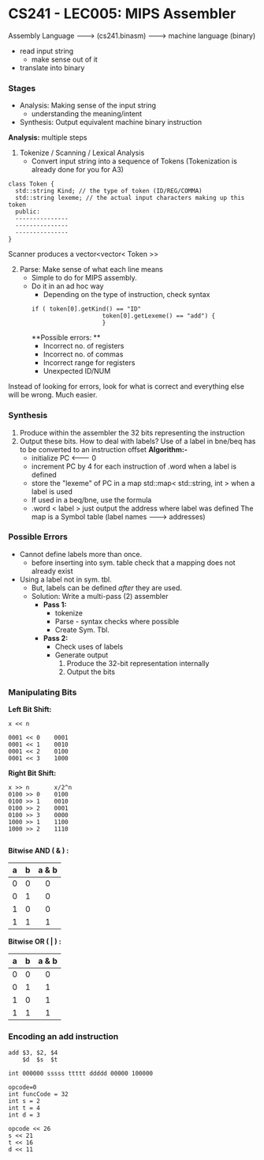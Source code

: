 # CS241 - LEC005: MIPS Assembler
Assembly Language ---> (cs241.binasm) ---> machine language (binary)

- read input string
  - make sense out of it
- translate into binary
### Stages
- Analysis: Making sense of the input string
  - understanding the meaning/intent
- Synthesis: Output equivalent machine binary instruction

**Analysis:** multiple steps
1. Tokenize / Scanning / Lexical Analysis
    - Convert input string into a sequence of Tokens (Tokenization is already done for you for A3)
  ```
class Token {
	std::string Kind; // the type of token (ID/REG/COMMA)
	std::string lexeme; // the actual input characters making up this token
	public:
	---------------
	---------------
	---------------
}
``` 
Scanner produces a vector<vector< Token >>

2. Parse: Make sense of what each line means
	- Simple to do for MIPS assembly.
	- Do it in an ad hoc way
	  - Depending on the type of instruction, check syntax
	  ```
	  if ( token[0].getKind() == "ID" 
						  token[0].getLexeme() == "add") {
						  }
	  ```
	  **Possible errors: **
	  - Incorrect no. of registers
	  - Incorrect no. of commas
	  - Incorrect range for registers
	  - Unexpected ID/NUM

Instead of looking for errors, look for what is correct and everything else will be wrong. Much easier.

### Synthesis
1. Produce within the assembler the 32 bits representing the instruction
2. Output these bits.
	How to deal with labels?
	Use of a label in bne/beq has to be converted to an instruction offset
	**Algorithm:-**
	- initialize PC <--- 0
	- increment PC by 4 for each instruction of .word when a label is defined
	- store the "lexeme" of PC in a map std::map< std::string, int > when a label is used
	- If used in a beq/bne, use the formula 
	- .word < label >
		just output the address where label was defined
		The map is a Symbol table (label names ---> addresses)

### Possible Errors
- Cannot define labels more than once.
  - before inserting into sym. table check that a mapping does not already exist
- Using a label not in sym. tbl.
  - But, labels can be defined *after* they are used.
  - Solution: Write a multi-pass (2) assembler
    - **Pass 1:** 
      - tokenize
      - Parse - syntax checks where possible
      - Create Sym. Tbl.
    - **Pass 2:**
      - Check uses of labels
      - Generate output
        1. Produce the 32-bit representation internally
        2. Output the bits

### Manipulating Bits
**Left Bit Shift:**
```
x << n

0001 << 0    0001
0001 << 1    0010
0001 << 2    0100
0001 << 3    1000

```

**Right Bit Shift:**
```
x >> n       x/2^n
0100 >> 0    0100
0100 >> 1    0010
0100 >> 2    0001
0100 >> 3    0000
1000 >> 1    1100
1000 >> 2    1110


```

**Bitwise AND ( & ) :**

| a | b | a & b |
| - | - | :---: |
| 0 | 0 |   0   |
| 0 | 1 |   0   |
| 1 | 0 |   0   |
| 1 | 1 |   1   |

**Bitwise OR ( | ) :**

| a | b | a & b |
| - | - | :---: |
| 0 | 0 |   0   |
| 0 | 1 |   1   |
| 1 | 0 |   1   |
| 1 | 1 |   1   |

### Encoding an add instruction
```
add $3, $2, $4
    $d  $s  $t

int 000000 sssss ttttt ddddd 00000 100000

opcode=0
int funcCode = 32
int s = 2
int t = 4
int d = 3

opcode << 26
s << 21
t << 16
d << 11
```
<!--stackedit_data:
eyJoaXN0b3J5IjpbMjA0NTkwNjA3NywxNjE4MTM3NjgxLC02Nz
Y1MzA3ODcsNzg3NDc5NDg4LC02NTUzMTQ3NjAsMTIzNzI4NzA5
MywtMzgzMTAxNDMyLC01NDU4MDA4Nl19
-->